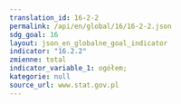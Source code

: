 ```yaml
---
translation_id: 16-2-2
permalink: /api/en/global/16/16-2-2.json
sdg_goal: 16
layout: json_en_globalne_goal_indicator
indicator: "16.2.2"
zmienne: total
indicator_variable_1: ogółem;
kategorie: null
source_url: www.stat.gov.pl
---
```

